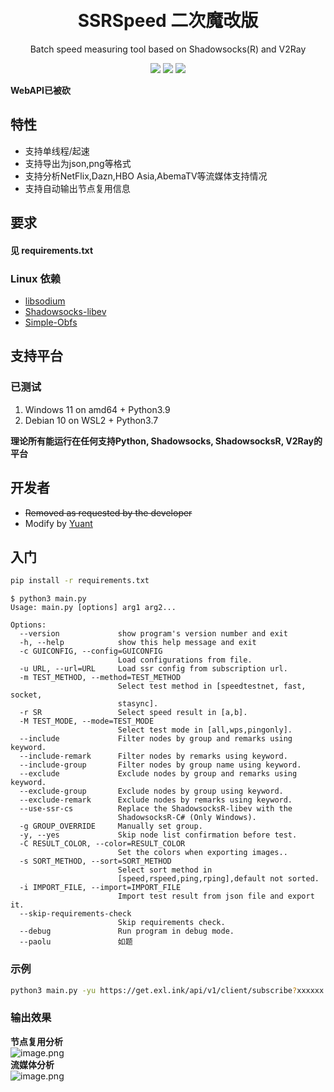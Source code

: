 <h1 align="center">
    <br>SSRSpeed 二次魔改版 
</h1>
<p align="center">
Batch speed measuring tool based on Shadowsocks(R) and V2Ray
</p>
<p align="center">
  <a href="https://github.com/yuant2007/SSRspeed/tags"><img src="https://img.shields.io/github/tag/yuant2007/SSRspeed.svg"></a>
  <a href="https://github.com/yuant2007/SSRspeed/releases"><img src="https://img.shields.io/github/release/yuant2007/SSRspeed.svg"></a>
  <a href="https://github.com/yuant2007/SSRspeed/blob/master/LICENSE"><img src="https://img.shields.io/github/license/yuant2007/SSRspeed.svg"></a>
</p>

**WebAPI已被砍**  

## 特性
- 支持单线程/起速
- 支持导出为json,png等格式
- 支持分析NetFlix,Dazn,HBO Asia,AbemaTV等流媒体支持情况
- 支持自动输出节点复用信息

## 要求
#### 见 **requirements.txt**
### Linux 依赖
- [libsodium](https://github.com/jedisct1/libsodium)
- [Shadowsocks-libev](https://github.com/shadowsocks/shadowsocks-libev)
- [Simple-Obfs](https://github.com/shadowsocks/simple-obfs)

## 支持平台
### 已测试
1. Windows 11 on amd64 + Python3.9
2. Debian 10 on WSL2 + Python3.7

**理论所有能运行在任何支持Python, Shadowsocks, ShadowsocksR, V2Ray的平台**

## 开发者

- <del>Removed as requested by the developer</del>
- Modify by [Yuant](https://github.com/yuant2007)

## 入门
~~~~bash
pip install -r requirements.txt
~~~~

~~~~text
$ python3 main.py
Usage: main.py [options] arg1 arg2...

Options:
  --version             show program's version number and exit
  -h, --help            show this help message and exit
  -c GUICONFIG, --config=GUICONFIG
                        Load configurations from file.
  -u URL, --url=URL     Load ssr config from subscription url.
  -m TEST_METHOD, --method=TEST_METHOD
                        Select test method in [speedtestnet, fast, socket,
                        stasync].
  -r SR                 Select speed result in [a,b].
  -M TEST_MODE, --mode=TEST_MODE
                        Select test mode in [all,wps,pingonly].
  --include             Filter nodes by group and remarks using keyword.
  --include-remark      Filter nodes by remarks using keyword.
  --include-group       Filter nodes by group name using keyword.
  --exclude             Exclude nodes by group and remarks using keyword.
  --exclude-group       Exclude nodes by group using keyword.
  --exclude-remark      Exclude nodes by remarks using keyword.
  --use-ssr-cs          Replace the ShadowsocksR-libev with the
                        ShadowsocksR-C# (Only Windows).
  -g GROUP_OVERRIDE     Manually set group.
  -y, --yes             Skip node list confirmation before test.
  -C RESULT_COLOR, --color=RESULT_COLOR
                        Set the colors when exporting images..
  -s SORT_METHOD, --sort=SORT_METHOD
                        Select sort method in
                        [speed,rspeed,ping,rping],default not sorted.
  -i IMPORT_FILE, --import=IMPORT_FILE
                        Import test result from json file and export it.
  --skip-requirements-check
                        Skip requirements check.
  --debug               Run program in debug mode.
  --paolu               如题
~~~~

### 示例
~~~~bash
python3 main.py -yu https://get.exl.ink/api/v1/client/subscribe?xxxxxx --sort=speed
~~~~

### 输出效果
**节点复用分析**  
![image.png](https://i.loli.net/2021/08/17/dUsXx6aeV78ATBH.png)  
**流媒体分析**  
![image.png](https://i.loli.net/2021/08/17/C8Mpc3SU65hXdGo.png)  
